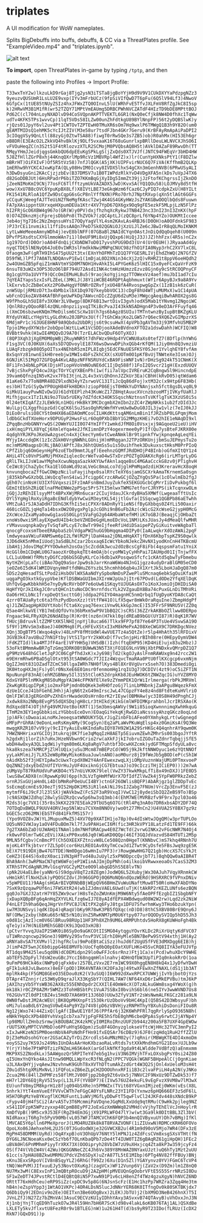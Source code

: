# triplates
A UI modification for WoW nameplates.

Splits BigDebuffs into buffs, debuffs, & CC via a ThreatPlates profile. See "ExampleVideo.mp4" and "triplates.ipynb".

![alt text](https://github.com/Noeloikeau/triplates/blob/main/ExampleImage.png)

**To import**, open ThreatPlates in-game by typing `/tptp`, and then

paste the following into Profiles -> Import Profile:

`
T33wxTnY2w)lkzuLkD9rGaj8Tjg2ysN3iTSTa8jgBoYYjH9d9V9V1CUkDXYYaPdzpgNZz39yeuzvQUSUmR1LsLU2E9vxp(IYv3mFrbUCz(9fpSiVIfQwD7T6pFu(6Q5lV94Lf3)4NwoV6GfpCx(1tUE85tNUyZSIz4hxJFWxZTQ0OInvL5lU(WRhFvE5TfvJXLFmV8RfZgJkC8I5spk)2HRwVM3B1M1fR(wr52TZQY71MPtVmEAUmg5DRBCPWhNVCZATdF4HIzTD9bDE8MPttBOJPd62C(cl704nLoyNXADlvD94CoSVQpnAKPTTVEKTL6GR1(NxQ0eCfjk8NW4D0fhXc1TqWwudTv4KFK5TPs1wvvCp)1lqT5VDs58ILZw00unZhFdtkgU89BYlNnpFP)56t2yDQBSlwK)yrjQzs01JpyY6vl2uv4Pt1CWTOvTZPTEwH0TMuXR6sOm7Hq9wxlP6TMWgQ1B3h9Y82O(um0gEAMTMIDsQ1ehMK5cYcIJtZIV(M3e58ur7tsdFJbn4GKr7Geru9(KrBFAyRmApAiPaDPI23cIOqgVSy9QnLtl(88zyGj0ZtwTSA88)fiwgT0rRwSQe3s7ZB5)ob)R0ahMx(HI53Eh6groB8DR(E3EAcO2LZkkVQ4hvBklKj9DLf5vxaaK16T68uGunrlxpBRllDeuLWLNVCXJhSO6IvFVOuHeqZC(n3S2t51F4tRlozvzXTLR2SCMojM0PVQbsAQ8H5t)AVklDAZaF89RwvDh(TTRMqyYHmJJeidjqgsGmkbQU6dpEEuKgSPkLgS(jZxQds0XTJVJf(JNTC94FWEqVr3bHD4HW5J8ZfHllZGrP8xhj44KnqQXrlMp9RcVz1MBVRpl4WfZ)x)lr(CunYpHXNksPtY1(F8DZlwmBRrHT)OiFXIvF)Of5R5tVz58)7nfJlQGK(A5jXK)UIPFvirNUC6Q7FiVA(KffhmB2QLKp1mERhw9hYCKC4JxwKpTA(QLy08HvIM0Icvy8IVDX5lhxS4gCXn3mGenhNVB(6PRwUSyALIh3DwDsyuGni2KAcCjzjzbEv(B37DMSV7u1B0T1WPdzRlkYvD4VDgXFA5n(kDs7uVpJ4TX6d82GoDDBJUt)6HsRPadrP6biTZO7KKmBqGjXyIDg5ImmZt39jjJzFtofKChgrssIjZknDOjZeeNIMoKmI9CNj77osFC6TlfftzymUkVAZADX5JwD)KvxSA(YQ1QOu58)LOJMVy8d5tfHwow)XxU7B8cOVC6YpuKpBX8Lf)X8IVtLBE73eGkqWzm6fCaz6CJyPIQ7cdpkZxU(H8YILtFK1541RLRloA1QfZw9DsCqpG6sGcP8nlYffNXN)PRo70rhJ7NptRXvp(qXn5tlAGt6GGFsyCCquKjWeegfAJTTeUiNZfNeMgfKAscT2wj4K4GS4GKyHWzJsZYAKGBwOOQlbQds8FuuwnFA7pXAsippntUXrxqeHXpumDEUa1Ktr4XV7YpD67QX6gx9Oq9gFE5ezkF5MLpjLzN5FlPzhI2FRjGcO6XBW4g967o(GR(W)y0PV)dxjfhzhqXcRykwJTNB423nc33nI23nI3ZnKX(hpF0)O74ZOknzHjcFprejsDbbPn8(ThZVOk7(zQC4ptLJ(zQC8prLf6YNp4YZo)OUKMtIcceeJeb4ojYg7I6c2NzZmqnsuHYsI7OQyYagVlYL4sm2KAvLAs4RBJ6(D0OH)oA0OFdnkSF983)PJ3rCEi1nvmikil1ffiDssAAQn7PeD7Sk02QGNiOJjXzUiJlZe6cJBwIrR8qQLMoIKNKMLytLwWeMeeeAmnyWDh4j)evE8blNFF(07GBaBl2NAIdCYqn0AstJnDiQdQqOqeh8(U009nDPvfPSXsdtsCXYGlmmoWAn7i1)l0eUF9Mi8xUjQQxp6)HiQjJ3J)JZ)hhFzx(4R5s)nC2x1g197Ord)D0Or)oA04FdnQijCXbNDW7oD017yvshPUG9Dd3(Ur4(Ur0EUH()JRyaaAd4GynyqCTDE5lNENyQ64JoE0vIWR3slFmdkkNwiMNPqCNUC98zfhO1FIA0Nyp3rhC2XV7lxC8LOfaogm3wF(gRTH9IhS475pUU2t3tx(EXnYhOFMhTzD1Q7FYGESRLIVjEhdZhWQ(2N7GfZVD59fWL)lPfJ7A0ATLNDQAnvP1Ew1(1mDjaL0D2XNin34cXj2zQ)vRHRZ1t8ppV6oeHQdh22w4OUmGZB5pFqiZ1nWAVtmYSD0M7NOH1HvAhkI5L4PYGeK6z5lHIC15x0yeFCxQaVrFzK96nsuT83uW2x3OPS3OzO6lBF794U72Asd1INK4ctmHzHUmzzEzvz8Gjn6y9cStRCOQPnyCF8g1cgUYOa1UVYf9)QCcOmIEMuHLBu5(9raojkoYgjingzTTOWexVz4aef)muJbI1ad7cIu7qYEAIYapsSzxIsFLZEeL(3MKLJ(J8Y1iWCBE46RQPtAqbhmuxt(Wf1r6ApyBJx9a8A9YvlkExrvbJcZbBeCeXz2PG0wHqgVfONRrOZRvfjxUO4BfA4RvospwgGpZx(1IzB1sk6zCuR(znW5Up(jRMUzD7t3x4bMb1xlbX1Dq97Q7keybbVOC13)cDgF8hU4WTjuMUMxX)w1C14pUAwbFcnO1koZAV84KAfBhFgeUwPkDg7AWvcnDIcZZgU6d2uM3e)MWgcgAeqiBwhAROX2gs8GW9fPhoGLh5UI8fv3XXWr3LV8wgp(8DKF6B13wrtDivI3gvh)odX5Mab1tYNvmg12NgoiWC)QnlR8zyOQooRBl4zQNLn0npziiyxqITKiBcPvaJI43kkNSADHgn4P3v0eD3ArFFuyfq46i(XmCD6sbzweKNQm7MeDilsm6CScXw1U(h7gs6bAgz8SUIu)TMTntwnzByIupBtBKZgKLURYdyUYAELcYHgVtLyGLdhKu20JBPUx3U(f(7tGhCWajKo2LGW57rQ6ec9XQ6ZvGIMpzrXS6MdjmPr1c)G3UGE8HNF9A9Qbdu2UbDRjjs6t9csuHwX(4pVPb3gAVTm33j93MfvhU5MB2PTpjo1MeydXYWzbr2obQpolWztLLwK1VcSDDjooXAdeBVdnoXFTO2a1dswDahh)WCFIQ)W8BVBbt9vhk(H1wIE4MQQvDJ9A70(TzrELACbvQDuF6OTyXOJ)(8QP3Xqh3jXgEMOM0pWBjZRuyWNR5t7dhFWzx9Hdp4YVCWNU8aXs0tefZ7(8Dflp(hYWhGF1sg3VC(0J0KUX(6aXs5D7QDvoylE187X6wsDwvwDPihxQGb4rKfQM(1Jiy0Hn8Q3vmziULUAqFzbzgk08Q5pOITsx4NEhbR5zmIPL8Iqbj5EdCFNuUESFKSY0SJer1YvlqhEY8fvfAmBxSqnYz81nwnE1kH0reebjw1MWIs4bFsZkhCXX(sXUOTm0O1pKfBvUjTNWteXe3Ism)OJj6GNJiKl5IMgO7ZGFQgA4KvLABpzNFFNSRUYdCxBA9FisWNF1vN)rDHzSg924kT51CNmK(X8Fi1Fn34bNLpPGK(DjsHTiopHVoVmNOuNE6dC1IjDq588f)1FoI2QSvcr21gH(ExzdUUQV7vBjcShxPgFQ4cwJXgcTOrYCqYXBEnPh(1w(fii7alVpcIVREruK2CqBngwSl9HincndpE39vam6QfnzqIN5vK2vx7FbI3tjnL2L4v3xViQhOnnJZZkUr3Ea)CBhH(kRvD05)qtWdam681aKe67x7ToN8MR48DZ9lxdN34yYZsrwoVC131TiJcQq86dFoj)xtM32c(x9Htp6F83Hb(es)bH)TzG(SyQwYP0UgH84FkH8DKn)ziopP86EjsT0HNkYuDYNAnjsxh5fct8gsDLvq0L9GiMkU1auyPuwNIvDw1U)61dYEEPlzh43KuWcZ17Z8HqtAuucXVcnzbzooMTjIVKyfUaRlJMifhjgucx1TzILNi9oJTUa5rUEKy7dZfdcK34OKSSqschNztnsnTsVKflgTsK3XzUS0i5s0l24etKIqAfZzJLEWk9Ln1HOirHkBkY3MCDcgmbX2mIbn2zZC4rZWpNKks1ub2fzDId3JcWulLpjCLXggfhipzGd)CqCK6lSuJSasOghMzWmfHYvmUw8wDuG0JIL3jw1vlz(7eIJ0kJJDiEo0rulsiO8CYStOmHX86aEDAOmMCosCILHKdKttsqAM6nLmBin1fJRZsbP0LGPqmjMomldDbGCkdTXUeHorx9DPUGyP2HwsFsLr6Oq0PXbIBbY1G2MMgzKHEi7vD2hIE1eNAqDI9xlZPqqBnzHbGNNYrwQS(2OWmYUJII0O74YmIFfY1wmkdJfM8Oi0Vsxjxj9AGqoeU2ieU)iHVixH(mqiPYLX8YqCj6XmleYqa4e2JfKIimnDPzY4ogexrmee0yP)If(Qu7ysBteFJKRX00e4qdghYRJKPoJKeUwAzgseCn4xXjCkecYym6vtCweANmklBr9tipnkfYwjkpnqeAgLeqYEiMYjyIAccdqDK(1zIcZGkH0VrgNWNhLGUnijH)mMRqganJ2TPzORKUnjjbmSuJEPmysTu2omc)mMSM0aqpsD(RLjBAO)APftJ8xJ6htQUmSs5u1s5Ouihfhek3DukuxsctHksM0PrPIoQCPfZibjq6OmGeynHgP6zoETbd9mmtJLgf)EeehnzGQMfJRdDHOjP4BInb)oGfmXItQY1z4AHiL4TCs0VnPSaMUjPHXeZiqlecOcrWeTvaO4wSTxDrzPOZTgOUAKXcRg6(irLMTgrLyDGgRlLTkLIJsW1awYMgheXcwuNqqaSazkkKYUwfAknlaqqeBsC4MGAaCcckG8zv0jPTighvHCeIWc8jChaZybcfka1ElGOaWLd9zaLVeGc8maLco7djglHPmMqadzdiH3KreravHcX8oqHknvunqbocaZffGwCOWpzNciluFayjihqx0salRYcTeXY6sjamGSCXrkAmaTKrnemSa0sgnj835kbPwGXzbQLiWsQcqTenS4iwiJfcigp6CrzcARwGCjOZqZYgQs5Pa(1cOlwlmEb2fgJgEh07cinNsH(U3IXfGVqxsziIFzImAFsnBmdJuyZukfeX5EKGUGcbCgMrrIiDvPukbgf6lGEmItEbShZRiQElnaFMeENWe2pPSqc5PrS7tI5mlwxTWMG7etforCJRYPS(ikTcqnxwOLmjGQjJzREhIElsyyMft4BPxXWjMRn6ucar2CIujVdauJCkrdyBHa5XMWf(LwgeaaTftUsIcOYl5YgHglRoXyiRgaBcENdldybYwCwiM3eytKL54jjtlGvfa(ISSqcwg1QGBPb86aETwhhVMtZuA1rSJA3aDdH7IDhG3KfhIi5eiCPXXr8ADnRyY1ieNS(fByGXbbqs0Z4YLi50Oaxir460icGOZLjqHqTa14bsxOW2O8ygxPglpJcGOhi9nB6uFb2Az(cWicG2XcWseG2jypH0McG2XcWceJZxaMya0owGg1asGS0GLptSVaFgG2g64AHbaWtefHM)iK7oGBJ(BeaqjCjOHbaZtxnoWs0wxiSMlayEXgwdU4Ib4cbeVZHEDeGgHLmoEDcVoL1NM)LKsJUasJy4dMeaQlfwMHRrVMavuuqnpkaQvyTvSqfaPLcyE7c8wTr99eIjfeeRfiHdiDSaipePZyGiKuitveWAgbaTlqnocgFcoxsmTbeeERApbaSzblVdgaPWIhuGG9bHqqma4DIPy0(IaALwqkrXdOzAWAi2pqFlmdwyeaaVWiuFANMSwm6pI2LfW(M2PjlDaH4aa2jDNLmHqAXTjfDnX6KbpTspKZ9S0qwlk3JD6dkK5nMhmIiUodj3aSdBLhCzar2bsxaq6IcWcYbkoNJekcZHvNX1yodKnCnH4TKBcmUibAH1jJdovIMqCPYYOOwkeh2osOaj5cZcddA3wcu2dOzBcsCgF8iFb(4qspsmFatu1YniXHcGGl0m1CDqWLU0G7aaozXrObpkqTEt4mOAjb(cyoMW1yCyHhPai7IAUHpd01IjTnjwfFXLCL1uU0mW)fRMstyDGfCzQ6bG5GDyKLrCo)6db1wXPosqwoSfcfc1cKAtd5qbwTyFbmebuNytHZH(pLaTc(iBAo7DgQ9aSorJpw9sbJarrKnaW6Wo4NJnG1jgzz4udyDraBlGM05eCD0jeOZe6I5dK4lWMIDVqnyHmFtfdNHuZ6YszbL5hcmhhb6qb4uJX1XrtJk5LboHJaDgQ87m0SDSz2qHesadTSLtPod2iHsbOVlWXSAaNdYySpboNmDsPZwePluSMcnaq6ebkSgOuiKfaiMuqgaPgO3kxtkGyypVbe)KflDSBWaGUIbmJXIrmWJpUoJjItr67POvd(LdODe2YfqXElDqKUhfQvGgwKbbkhH5e7nyDyNcRVrbOP7e6oUw61SKqytUJUGAsOXTo1KoXJomiOjDHIDiSA0HqHfYQrJkIXkgJC0rutQHCn1tuNoCDC9nrnfdscYLk2VZgauDX8Ba74cPuxGLnDiTMhVRiOaO6rHCLbNc1frxpDeQtSxcttG0j)ddpa2FGIYO4magnHC5nmQrbq1fUgDyoKYDA8cCaQt4zrr0TAUaRytc6ta3fhzPydDonXzz)tVtfFW41O)LfX5qwr8mWk0raRquIne)ZbmpHdgPfq)J1ZWZaqpHpKOUYtXob(fCta6Xcyaq76exciVnw9LkkGpJmcE)I53FFr5F9NRU5V(ZZ0qQ5ae4HlkwVE(YB17mEdQfUvYo36bMxm5wP9V1bBQ2C)sCRS(36ZZrkAKBbOZllww8DERpoFngaac94LFRyXQh26NdAEbp(R)Kr0t(nz6n(H7kkl0g(dREaB9bGU(UYI87)R)8qK1R7WVfHUcjBdruvkltZZMFtXK5lNHIjnpYjl8uca66)Tlkx9FP7pf87Ye64P3TsUe4VSvwSA19OSf9Y)1MVvSm3xBaeJ)40KMHq8(PLcHFEvXStxI3xM8kMePxA208XeCWGX9C7DRKDgcNVezXQnj3DgBTP5(Wxqo4qkv)48LnPY8fMtUdWl4wVUE7Tz4a5QtZe)r5lp4HhAth35lRFDixV3GVB3k47avUBu27hN1Ftby)VtS1TprYr2kWXxD(f7vc5njpHirBIh08re(0HEpyOymVDW4)FdKZTId)lka4MTJfF4arE)VFYHH5g)VHSdB()Izh(ftqEHP95)KD4HiE)ujx83u2Hbz)J53oFktBMmmAwBR7gTzGmg3DRKOBtBUWwN3N5T3XjFO1EG9LnV9NjXbtPNDxkvQMrpDZ1Q7gP9MzV648hGCletJqPJC06CgPfhdJxK)xJy698jTd2(kgOJyAslFnmRAWUxg9n42rcc2W1m9EHrmRhw6PBaD5glOtxt953tSA0WGdc7TJIIz4WzqvcTmaRAa0PtU0flKXcgcp6vxmNjmQgIZJmUt831OZadTZCmC50llgaIWRh7NH0flKys4Bl8Xr8VgUvrxSseh7O)383DmediOgi3K0HtogHXJmjFs)yOlr0NsXeE6E01msr0fenmomHg1rqIU3g7)DCDIV(4zt9)oC5iZFT1NNpuNunpF83nAE(ehMZGBNmy5Il3155tCloK52drpkKb8JEuHWOK6tZNWZqcIG)uYVZ8MYOKdxGY8P5lnMKkgM8S0uMgpYA1W4cFPKNfElXe9zZYmmPEK1QrWiIrlmerga(rbPkJMRVmlZkwKgK0iqpIPpKjio2mxFbPjmdn0bQKek3eRHOfzoGj7linLbMNbnkjZaAPgu8WqezkFmXdzUe1CceJ41bFGehEJHh)jA)gN6t2xG49mIrscJwL47CGpzFY4e8z4nd8FtdteKuHVlriOQmlFIWl8JgERGnOPvZXhEnrHwadeUOsHrn8orK2rIEyw(OBMHAw(yc3I0S8H49dPnghCJjJxdwk8Xo2NNp8EvgP55dQXSDq)gH8cLr3tHIkdjKikG(mlWFDIMKprahbnlJcrIRSXAo(KRdXqxd8T4)OTjhFg49VMJVetBo(KRT(1)Sm3bmsqAWVy(9W1i85ioqXwnnnimqXwhHkquGITmM2m3EY1egGbbkioLzYGbbsEceDvn)EOaqGiYekqKjRwGDiaNcsssyAhzqGKcz8oqLndjp)AFk(sDwoaiaLnoMxJeoeqsatWNOUKY5QLrJigZinbFbiAFeo0YXmhykgLrt(wGgnegdoMFpPrGhRA(9eDonLxeRsKmyAMy(9CogSyn)Eq2aPLaWvPKuWqElsp4xz0GmiKsA(9Q3WemwqgKRZR107vV9jy(9cIIYyAuiEvAKIndaRuIQY87H92W1A29SrHKGc4Q4qnhrAY9qwm0K7HWZNHHrixaYGCIOj3tukrqj0K7fie3qMqqIzH8AETp5EiuvmZEwhZMhrSs003bgoJYftRh2gdxRj1lorZih7uHxJHzeNVbwn9Crio2rw(aXkFJjkI7obruIZGOuTaZdnrTqbqjjSfE5wbDH4wOxyA3QL1qdWi)yYqm80m6LKq8aRgV7uhtbf3OcwHXZcmk)ydGFTMqpSfdyULa8vchka8kszea7kMRCPjZlHlUQixjuSu3Mcm87mBEPzCd(W05j9kJkftNNWOyuc1e6zYQtNNOfyyLakMlmiJj7LX52eW8pRWyMikoK6uaJuwlnANO)aoM0urz8jI9fWeJb5gBOD(eP(cSh1WnAidKb52f3jHEYIpAw3cUwxTcpdX0W2Y4AnFEwexzwqLXjiOMpVuznnWajUMi0PTmxvoePQqZNNZjdxyEbdZnUfIYUrHuJyUF4UxiknGjCG7EbtuaJ)o39cIcziTHjICiEP0)))2m7wAzUMpVpT87RkRUdVuPaKBO4cYS7nUiVKXK79lel(VwZY37kwkMkpLfTi8x49nDXJ)1FE0D5lwuS8wCADX8(n(RpwwKp9U)6pp(h3LVzTgHmMfWUrX7DfIdfZlVwZk4j5YpFW0PRkzZebZornRJSxGUjaHn0Li4D(bMmRoPOeUuCI4BY)ctnGF26OWlisBQFP)AbARjgz1glZDDpTvEcSsEcmqEcmnEs9J0ezTj9IS2HpDK1MS3iR1leA)NiJ9sIJZabg7FNUm)VrcZp3EnvF5E(zJmytmfF6iJ9cFJl23lSX)jWAVkbwZ(FcS2F3aR9VxqI)VwC12j8ydeiSbIQ2ZeBS9To)BSp)c9ASXQWJZdhq(28wlySUZRzQcvw5p6hw3sQ3mb)4(EhM7WE(MVRBzfv9F9rx7pzl03o46M2ds3(gc7VX1(35r8s3kKX2297E5Eak29TbU5q6O7G(tRl4Pq3nA0o7DR6xbsADY2DF74Q7OTDqDxBWQLF9UUV4ORVJep5NlWzu7CVXm8NNOVy)wo0t277MnCn2)U4VUA2SY8BX7gz9zbGEC5czO62MN)EbSTFd841FkfMS157r)(Ypo9VOZ8vJW)YLJMupuxMwZ5)4XV70p9XATIH1jo78p)0v4dIsWtwJQgQM(w3prTUPLOoUQ5uN9IVWJay1aOV4FDuBOm7kl7fJu9PAHieCI6M(fic3HR3kVPY18LatzFd1TE9FF)66k7g2TXA6bZaD)UJWAHQ1TNAml1dm7NHfURACpw4E0Z7WcTd(2vrwGINKx2vFGcNWR7N4Oj4rk0wvFOlmrTw6CzEVi)XAixPP0xu66Jq0(WGaKD0QQp(46If3GQJdVazvdS84HTUTi2M5p9MLN5fCgbv)CnBmcPT(Ch5OXEEXFZtnivW8LCe508Qzn0HgeT(KNNbvC)mS7khq4RNnh7UmjoKL4Yfkjbtvrr7ZL5pO(cor6HzLREO1Av0XyTmCcwJd1ZTwt9CyDsfe5FBsJwq9zgE5KbE)X7t919DXjBw47GTTDE)Nm0Dgo16wHnIu7PF3)r)RowgWwHHG7Q21gb)HccXS7CsYkJtCeHZ3(E44S)6x0zX0aci1VN3pHfTvd48uJuUylz5xPN0DpccQvjbT7i)8qhQQw0aAIBR4TBhA9Anh(3wRPNaCN7qtW6WFojeP1WIinAJImjDpPNh(o4ilkoibVRwwxeoaOs7CasS3ZM3XTRhSTPCdAgNRJMvlGsqYVGC2yMZte0O9labqGD5hS5E8lvTN)(pNk2U4aELBe(yaNNrG)S9dguV8qT2z8ZEgm)JodWQ6L52XubyjWx30AJuh7VqyXRnmkCWvHm1kRlflNxHZuk)yPQOSCZdv(Jh96GGPOj0Q6MoNQ6ndQozWERd(9HSRXRC9fVPnxDNivv5pWPEU11)9AAg(sHGArBIVQRNbBBjWEpQV66BHmZVuWuUNaftMuw8T50R(oHwXFAbDYNo7SxK9zQzqawPUf6ni7FWSXtR24(wb1ZJdmsVAEL6Uwd(uTjK(tAkRP2rKEZLUNfs6ezBQNgq0Jo7GXJ32atrH7Y85ZWx9cwr)H8sTeZoZWUnKmjM9W6Nty5fAeOPFfEzgbIZ1SbgbNFYjxDapXQBpBFg6qAnHqZXYVLKLfzq6wIJ7E8yAIdfEPX4WBdwqud08W2W2rw)Lqd2zk2NiWP4nLEfIh9ha6QeqJHgrVnfPVC8JlNItPX2q6FyJ8tgx1DFU7SfwrhmKwy3THo6bzukYpn(iw7M3UNSvyi)qdK(Dp4)qRaqV)bKy9R78wK3PB5fQXqc(nD)D8)8thC5XBV80BrE9Qny6JNF(OMwj2xby(hBKu665rNE5rN10iVnZ5RwKNM7pM0U6Ytpy077urOQODySVIQp5hD55Jh3o0d81cjAzI)cm0V6GlBRuu98RUp11HF3Ph8XZh9UM6L4RMPUhtdv5HoRX8gKUWHoFgh4BkqTe1y)x7H(NiEbMEhSGBD(K9i3QoO3xHJB)(pCtvrYvvqJUaIP2SWK0i86SyDo9aGKCOtIISMG04ytqguYOvrKLDc2RiXrUqtyKdFVC07uT1WRnzqncwp29Gne3)9BMVy295vfnvP3VC1ErhI0HyMle5BN7BePw9StV94xthj1H(Ay2aRNYa8vSA7tXVMv)l2)hgfRclu)9mPoEBtaCiSzz)huJd6f2UgU5fFVE3dMXDgg6EIB)hjJ(imP4ZF5wnJC6b0ippG46E8MVFb)UoCfq0bQ0pEOatXUFLHKo45SvCRQ8IIYA3eFUJVfpRT1dqs9M425leu5qd0N)dC0EMidpn29lo0wFFJc6srRnz)Ftj1Ca)x(Pcd)whuXDcY9WHEabTEF5ZOpFyl7dsW2euGBcJYccI68ngqmHlnlnahvj4DHnQfbW3UpTiPIq0nkokRrO(1oa9uFmP69HCk46x(NWPp0jqFxk6v)257BLzVxv2E7rm1WC99X0hggEN8H8kQ4x1JyDfwYDwHgFIk1uk8JvLBwonx)8eEF(pOD)IRK4VNTAk(K2OFaJg)49twXFEwXnZfNAXL(dS1j1b3ATmplRk4kp(F5GMQ8GEeO35EDou0zK2(V3uSUQ)I6W992dXwxRPCX7UWWjjIvYbjbotOjYzsDTApr4TZnnjr(zS3W6yD9qraJlX33KgSbY7(QIHL7AW7(NF64XxD6rIwMkEPVBu)tmJ6kPjAXIhzyVb5YYsWB362AX8z555ENhDpdr2CXXIlE4OmW4cX(DTzALkuGWm8sxg4YWoX(g)hmk18k)r0CZP8AZMr5WMZz3TohHBSbtPc1VuA7SSBxI0bvihS6bl6(ne5IYv3wwWVND7Us8Y62GUvYZl0dPItBZ4vi5HdD7XA6H9t13J6bD)UUw3ZfyV1NTr2sWsNwmALFKGCz281a9LN0WN0fwDstJM2AcWEU(jBK8QpMHXnpFt1530krUzDboVv9bHC4KpI(Q5BS42D3WbsyuF)bhoMi7uloaBdL6Y2mqSV0wE4aPg9YZp74V8(pD6zVBVHjyzRNPHThyYBXuhiDsDoniFIOu8RNg12jWxo74)44ZixQ(lgAf(IBwUE1Y8fJ6(PPfAr6j32K6WhPFRl7qgRrlySpO9365N8h(eNHkYHpOcXPb480YvhVxgIcb7xa7VjpFgFRE5hSfbE0ghM6cbeQPpAsSy6rwtCJjAYNp4Ylp98MUllZHnbzSrmwjkBOUBAC2K4zkMCyI0MIRoIRnzUUF2b944z200a5FB7UXF4GpEWOwrUUTSXKyMPTCVVMbD)o6PFuHYqS6Qpm)zSu8F4GOnyzglokseVftcWjHHc32TVC3mnPyI2xIxJwHKzeN3SPM0oenNbVA4PoNdhFfHn91fxEQSAr76cDBz9)6JF0(zqHdq1RuH2ffZZlUDjZ3eMoDsohGYcer2GSaCAZyTrDiZXrcdlsS4uMNzM02y(7)qRnir(MBWgKTE4DI4xmoDmeoySS2uy7KS9Js249NsIUnDAsAArHoKXbzaoRaLvRtds7stXXkMndhmGYG21Eox)UJLb9wY(rjY)h6e7PtWPOTzizFNZmLH65K4eX(arGdlkNfKf3gda9t4LWldde7VdBfzQ)aEnmxmmMKP9XS2ZNodkLx)5AAWgozQr5RPITeYd7eb5g1hviV3N6IMVjhTFxLOXsbgPsY0si24Z80qI5UmxYnQYko4AsJItnw90MQLLWpYxcR3fNLgN2(PPC7VQGk(WGNF5BHpeAlC(jOgnKiaeu3LXAxQHYjjvqAewJNzvhnwK9GUhT8xXVThDTtumAkZzdGrt4W3Q2SjOnl4xUeloM3sH4tZ0u1d5htgXMiMxNvL)1FQFoLvZB6eZLpCH2DOOUhnxRFIi1B3c2lvaFPiLH4yA2N(yJNKoZcua2M6(84llZHPMFzs58flMtJV00Fjpp2b8g9Zt6vUx5j7NNVC2F9NxUz9DTZwDk53)f7mH7rl2DY6EQjRyV5I5vp(L13LFF(YV8DP7)E(IVw576UZ4ekuFL9vEgFvzX9VM8w7lM3wXEU)unfV8myIM8kprH1z8fjq094bSXRe)n5PMWZx(TVit68YVGxnIMjzeEj0WKm(vEs(X8L5nhrk)YtT4xmVueEfFVVvCWTh7eFGgCA0YsFLNRc23YI1FD(Yxnwz6pHQ666EF3zSdF6lLH5H7ORgMzYeBYKvgflKCMUFuntL1uWVjMGfLyDDwFtT5qwFlvCl24JKFdv448sXNdcB9kPcFypv40jH4fSCi2(ArvA5Tv3T6McmmiPaVDqneJGqMdLXxUdq9qtRMu(C9wHk2pjleg9NZxS41IDFzpK5WPzzyxxp48CpmB8EyPF2JoExGzXmNWWq82VMHd(vVjhyTEhElVcJnHoylrRXmDfVpB()9M5cx9J53EF(RgZ94Em3GjjX91PRLWFO47lY)w(wt3Ga9lk0DItBBL3Zl3bV(NIdRaxxjT6Rg7n5PyV90Mb(vL057WFJTAMCVChK6FQP3b4mnQIVByxuUY)Dh7vBMg)IfKllMVCAE5Y6plln6PMeXprorJ(LMO4RUZ8k8k8T8RVAZVONF(1iZIUxwN)RDMCcKRH6OFOVoQpoLXo86JAehxehHL2UJ5(0TJGudodWXje32GVWCXB2u(4R1m9d90oV5Mjo7WR4(DFx3zEMgPH458DMMM(UyRd))OqAYxpB)oV3OhUpV76NtY5lHPNJ1z4ZdFcsCVm8xsgSXsVTHt(fNDYG6LJNCNoeaKsx0eCSzYb6f7OLnKbaQPb7zDe4tT4IUW0TIZ6gBAqRZ61giHpQH)1FEc2uBVA0Hl6PnMMhmPiyyTrXRX73X(OOOipryh28VbIW7zU9uXHxjcq4Zta8kP3w359jcyFz4OS(f74V(VbIW4V(42Wu)QKGGNNeCZC4Jh6Vv389Y8MnWAZ0NYaxUJzt)uQ6hTy1Mzt2uUU61cc(s7pHAU8BZkwUMRMUJPdcVZh6SDyX)uZrA87TL5tE1MIbp)6PTg4NV82ffFBUy)BNjxKnu3ExxSRpoV(IV8nBSqyYLZ)6RhG(f99Zz)6Xu(D1n5Zl)YGAYynvz0YV)FGmC6TcVP4tNQ)WePVM)JIfxuuEJy53NovtOXuKgJ(zagVCx)WF12Vunp6Vj(ZaV2x(D9Zm)lm1Z8nQ0NU7Mx3wM(C8ExvInP1JmQBtpROcuD9j2AZpHM(pMVEUQnGgOobrVFtE5S55SrrNRzSI0DuSF1wZeDT74JPvstRCtlD4EQBtQ8iN5P7xwN91P1v6cLH8enZf4TWz4gzuXgyN)hNVCZ6NDORttT76xHdhCeu)eRP9SiZz(xpDC9v5p8G(6NJsnScFz(E1Hc1hzPp7WRZra3Zqq4He3tmhB4n)eZspVYpp3j1WtAO1VKPc)4OR4LDsN5lucJdNNrYER68K0ITfngOv0k80SKTBKjdx7Q6DbiQy9(2EDniv9o2Ee)OEITxn3Be6UOgBvx)2LEK)JbTU)j2(bXM9D3NeB426hnX)T5IJVnLZfJ)N27Zz7bZMnVA(3AsuC9ECVzKU1yIDhhYAxy3ASvxvB74QTAvyB)uVhOxxJnJ3NXj1nbjYnjT(qED9hTuzkO7wJR4l59Hn7bH6R7ScK)d98v4lakL6oKB076TAj1AL)QSXdBeLXLETy5kvJflxvtU8FezR0r9v1BTLEG)nW)1u261H4T(d)bs9yR9T23IDo(fLRUz(IcDX2RkN7)GQxD91))p
`


